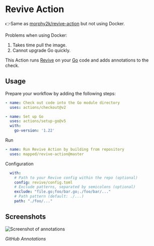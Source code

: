 # Revive Action

👉Same as [morphy2k/revive-action](https://github.com/marketplace/actions/revive-action) but not using Docker.

Problems when using Docker:
1. Takes time pull the image.
1. Cannot upgrade Go quickly.

This Action runs [Revive](https://github.com/mgechev/revive) on your [Go](https://golang.org/) code and adds annotations to the check.

## Usage

Prepare your workflow by adding the following steps:

```YAML
- name: Check out code into the Go module directory
  uses: actions/checkout@v2

- name: Set up Go
  uses: actions/setup-go@v5
  with:
    go-version: '1.22'
```

Run

```YAML
- name: Run Revive Action by building from repository
  uses: mapped/revive-action@master
```

Configuration

```YAML
  with:
    # Path to your Revive config within the repo (optional)
    config: revive/config.toml
    # Exclude patterns, separated by semicolons (optional)
    exclude: "file.go;foo/bar.go;./foo/bar/..."
    # Path pattern (default: ./...)
    path: "./foo/..."
```

## Screenshots

![Screenshot of annotations](screenshot.png)

_GitHub Annotations_
